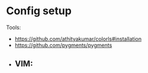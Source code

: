 # Config setup

Tools:
 - https://github.com/athityakumar/colorls#installation
 - https://github.com/pygments/pygments
 - VIM:
    - 

